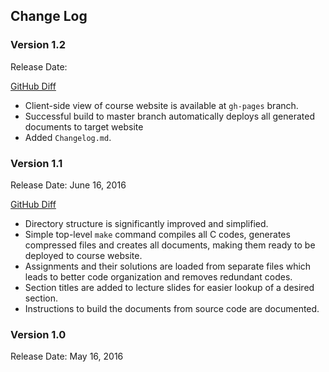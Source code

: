 ## Change Log

### Version 1.2

Release Date:

[GitHub Diff](https://github.com/ghorbanzade/umb-cs240-2016s/compare/v1.1...v1.2)

 * Client-side view of course website is available at `gh-pages` branch.
 * Successful build to master branch automatically deploys all generated documents to target website
 * Added `Changelog.md`.

### Version 1.1

Release Date: June 16, 2016

[GitHub Diff](https://github.com/ghorbanzade/umb-cs240-2016s/compare/v1.0...v1.1)

 * Directory structure is significantly improved and simplified.
 * Simple top-level `make` command compiles all C codes, generates compressed files and creates all documents, making them ready to be deployed to course website.
 * Assignments and their solutions are loaded from separate files which leads to better code organization and removes redundant codes.
 * Section titles are added to lecture slides for easier lookup of a desired section.
 * Instructions to build the documents from source code are documented.

### Version 1.0

Release Date: May 16, 2016
